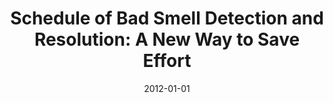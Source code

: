 ---
title: "Schedule of Bad Smell Detection and Resolution: A New Way to Save Effort"
collection: publications
permalink: /publication/2012-01-01-Schedule-of-Bad-Smell-Detection-and-Resolution-A-New-Way-to-Save-Effort
date: 2012-01-01
venue: 'IEEE Trans. Software Eng.'
paperurl: 'https://doi.org/10.1109/TSE.2011.9'
citation: ' Hui Liu,  Zhiyi Ma,  Weizhong Shao,  Zhendong Niu'
---